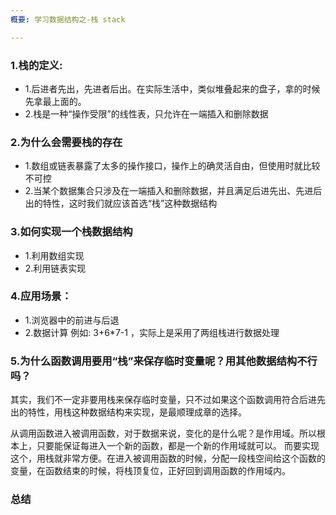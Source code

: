 ```yaml
---
概要: 学习数据结构之-栈 stack

---
```



### 1.栈的定义:
- 1.后进者先出，先进者后出。在实际生活中，类似堆叠起来的盘子，拿的时候先拿最上面的。
- 2.栈是一种“操作受限”的线性表，只允许在一端插入和删除数据

### 2.为什么会需要栈的存在
- 1.数组或链表暴露了太多的操作接口，操作上的确灵活自由，但使用时就比较不可控
- 2.当某个数据集合只涉及在一端插入和删除数据，并且满足后进先出、先进后出的特性，这时我们就应该首选“栈”这种数据结构

### 3.如何实现一个栈数据结构
- 1.利用数组实现
- 2.利用链表实现

### 4.应用场景：
- 1.浏览器中的前进与后退
- 2.数据计算 例如: 3+6*7-1 ，实际上是采用了两组栈进行数据处理

### 5.为什么函数调用要用“栈”来保存临时变量呢？用其他数据结构不行吗？
其实，我们不一定非要用栈来保存临时变量，只不过如果这个函数调用符合后进先出的特性，用栈这种数据结构来实现，是最顺理成章的选择。

从调用函数进入被调用函数，对于数据来说，变化的是什么呢？是作用域。所以根本上，只要能保证每进入一个新的函数，都是一个新的作用域就可以。
而要实现这个，用栈就非常方便。在进入被调用函数的时候，分配一段栈空间给这个函数的变量，在函数结束的时候，将栈顶复位，正好回到调用函数的作用域内。



### 总结





